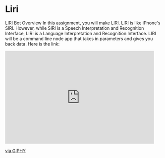 # Liri
LIRI Bot
Overview
In this assignment, you will make LIRI. LIRI is like iPhone's SIRI. However, while SIRI is a Speech Interpretation and Recognition Interface, LIRI is a Language Interpretation and Recognition Interface. LIRI will be a command line node app that takes in parameters and gives you back data.
Here is the link:
<iframe src="https://giphy.com/embed/1jkVhYvTFA3rjlanaK" width="480" height="300" frameBorder="0" class="giphy-embed" allowFullScreen></iframe><p><a href="https://giphy.com/gifs/1jkVhYvTFA3rjlanaK">via GIPHY</a></p>